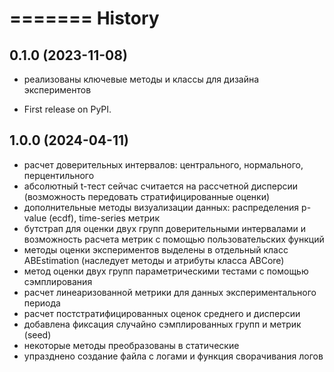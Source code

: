 =======
History
=======

0.1.0 (2023-11-08)
------------------
- реализованы ключевые методы и классы для дизайна экспериментов

* First release on PyPI.

1.0.0 (2024-04-11)
------------------
- расчет доверительных интервалов: центрального, нормального, перцентильного
- абсолютный t-тест сейчас считается на рассчетной дисперсии (возможность передовать стратифицированные оценки)
- дополнительные методы визуализации данных: распределения p-value (ecdf), time-series метрик
- бутстрап для оценки двух групп доверительными интервалами и возможность расчета метрик с помощью пользовательских функций
- методы оценки экспериментов выделены в отдельный класс ABEstimation (наследует методы и атрибуты класса ABCore)
- метод оценки двух групп параметрическими тестами с помощью сэмплирования
- расчет линеаризованной метрики для данных экспериментального периода
- расчет постстратифицированных оценок среднего и дисперсии
- добавлена фиксация случайно сэмплированных групп и метрик (seed)
- некоторые методы преобразованы в статические
- упразднено создание файла с логами и функция сворачивания логов